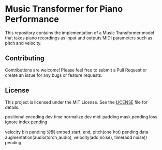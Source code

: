 # Music Transformer for Piano Performance

This repository contains the implementation of a Music Transformer model that takes piano recordings as input and outputs MIDI parameters such as pitch and velocity.

## Contributing

Contributions are welcome! Please feel free to submit a Pull Request or create an issue for any bugs or feature requests.

## License

This project is licensed under the MIT License. See the [LICENSE](LICENSE) file for details.

positional encoding dev
time normalize dev
midi padding mask pending
loss ignore index pending

velocity bin pending
分别 embed start, end, pitch(one hot) pending
data augmentation(audio(torch_audio), velocity(add noise), time(add noise)) pending
